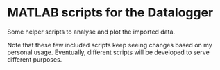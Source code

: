 # MATLAB scripts for the Datalogger
Some helper scripts to analyse and plot the imported data.

Note that these few included scripts keep seeing changes based on my personal usage. Eventually, different scripts will be developed to serve different purposes.